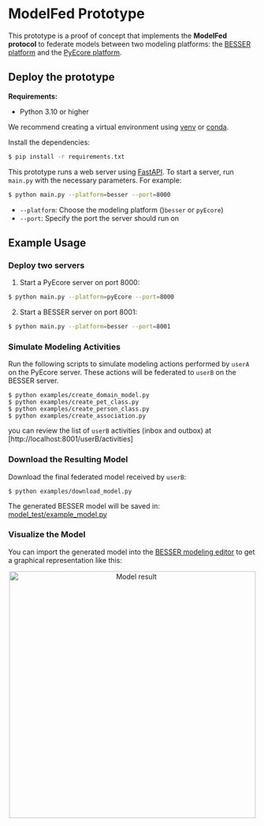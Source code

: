 # ModelFed Prototype

This prototype is a proof of concept that implements the **ModelFed protocol** to federate models between two modeling platforms: the [BESSER platform](https://github.com/BESSER-PEARL/BESSER) and the [PyEcore platform](https://github.com/pyecore/pyecore).


## Deploy the prototype

**Requirements:**
- Python 3.10 or higher

We recommend creating a virtual environment using [venv](https://docs.python.org/3/tutorial/venv.html) or [conda](https://docs.conda.io/en/latest/).

Install the dependencies:

```bash
$ pip install -r requirements.txt
```

This prototype runs a web server using [FastAPI](https://fastapi.tiangolo.com/). To start a server, run `main.py` with the necessary parameters. For example:

```bash
$ python main.py --platform=besser --port=8000
```

- `--platform`: Choose the modeling platform ()`besser` or `pyEcore`)
- `--port`: Specify the port the server should run on

## Example Usage

### Deploy two servers

1. Start a PyEcore server on port 8000:

```bash
$ python main.py --platform=pyEcore --port=8000
```

2. Start a BESSER server on port 8001:

```bash
$ python main.py --platform=besser --port=8001
```

### Simulate Modeling Activities

Run the following scripts to simulate modeling actions performed by `userA` on the PyEcore server. These actions will be federated to `userB` on the BESSER server.

    $ python examples/create_domain_model.py
    $ python examples/create_pet_class.py
    $ python examples/create_person_class.py
    $ python examples/create_association.py

you can review the list of `userB` activities (inbox and outbox) at [http://localhost:8001/userB/activities]

### Download the Resulting Model

Download the final federated model received by `userB`:

    $ python examples/download_model.py

The generated BESSER model will be saved in: [model_test/example_model.py](model_test/example_model.py)

### Visualize the Model

You can import the generated model into the [BESSER modeling editor](https://editor.besser-pearl.org/) to get a graphical representation like this:

<div align="center">
  <img src="https://anonymous.4open.science/r/ModelFed-BFCE/prototype/model_test/besser_model.png" alt="Model result" width="500"/>
</div>